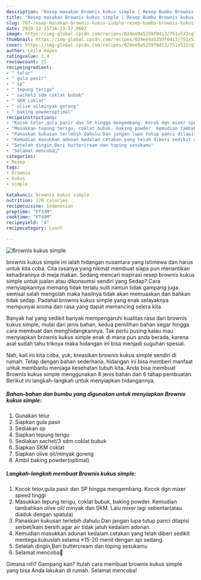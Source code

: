 ```yaml
---
description: "Resep masakan Brownis kukus simple | Resep Bumbu Brownis kukus simple Yang Paling Enak"
title: "Resep masakan Brownis kukus simple | Resep Bumbu Brownis kukus simple Yang Paling Enak"
slug: 707-resep-masakan-brownis-kukus-simple-resep-bumbu-brownis-kukus-simple-yang-paling-enak
date: 2020-12-15T16:13:57.900Z
image: https://img-global.cpcdn.com/recipes/024ee9a5259f0413/751x532cq70/brownis-kukus-simple-foto-resep-utama.jpg
thumbnail: https://img-global.cpcdn.com/recipes/024ee9a5259f0413/751x532cq70/brownis-kukus-simple-foto-resep-utama.jpg
cover: https://img-global.cpcdn.com/recipes/024ee9a5259f0413/751x532cq70/brownis-kukus-simple-foto-resep-utama.jpg
author: Leila Hayes
ratingvalue: 3.4
reviewcount: 15
recipeingredient:
- " telur"
- " gula pasir"
- " sp"
- " tepung terigu"
- " sachet3 sdm coklat bubuk"
- " SKM coklat"
- " olive oilminyak goreng"
- " baking powderoptimal"
recipeinstructions:
- "Kocok telor,gula pasir dan SP hingga mengembang. Kocok dgn mixer speed tinggi"
- "Masukkan tepung terigu, coklat bubuk, baking powder. Kemudian tambahkan olive oil/ minyak dan SKM. Lalu mixer lagi sebentar(atau diaduk dengan spatula)"
- "Panaskan kukusan terlebih dahulu.Dan jangan lupa tutup panci dilapisi serbet/kain bersih.agar air tidak jatuh kedalam adonan."
- "Kemudian masukkan adonan kedalam cetakan yang telah diberi sedikit mentega.kukuslah selama ±15-20 menit dengan api sedang."
- "Setelah dingin,Beri buttercream dan toping sesukamu"
- "Selamat mencoba🤗"
categories:
- Resep
tags:
- brownis
- kukus
- simple

katakunci: brownis kukus simple 
nutrition: 128 calories
recipecuisine: Indonesian
preptime: "PT33M"
cooktime: "PT49M"
recipeyield: "4"
recipecategory: Lunch

---
```



![Brownis kukus simple](https://img-global.cpcdn.com/recipes/024ee9a5259f0413/751x532cq70/brownis-kukus-simple-foto-resep-utama.jpg)


brownis kukus simple ini ialah hidangan nusantara yang istimewa dan harus untuk kita coba. Cita rasanya yang nikmat membuat siapa pun menantikan kehadirannya di meja makan.
Sedang mencari inspirasi resep brownis kukus simple untuk jualan atau dikonsumsi sendiri yang Sedap? Cara menyiapkannya memang tidak terlalu sulit namun tidak gampang juga. semisal salah mengolah maka hasilnya tidak akan memuaskan dan bahkan tidak sedap. Padahal brownis kukus simple yang enak selayaknya mempunyai aroma dan rasa yang dapat memancing selera kita.



Banyak hal yang sedikit banyak mempengaruhi kualitas rasa dari brownis kukus simple, mulai dari jenis bahan, kedua pemilihan bahan segar hingga cara membuat dan menghidangkannya. Tak perlu pusing kalau mau menyiapkan brownis kukus simple enak di mana pun anda berada, karena asal sudah tahu triknya maka hidangan ini bisa menjadi suguhan spesial.


Nah, kali ini kita coba, yuk, kreasikan brownis kukus simple sendiri di rumah. Tetap dengan bahan sederhana, hidangan ini bisa memberi manfaat untuk membantu menjaga kesehatan tubuh kita. Anda bisa membuat Brownis kukus simple menggunakan 8 jenis bahan dan 6 tahap pembuatan. Berikut ini langkah-langkah untuk menyiapkan hidangannya.

<!--inarticleads1-->

##### Bahan-bahan dan bumbu yang digunakan untuk menyiapkan Brownis kukus simple:

1. Gunakan  telur
1. Siapkan  gula pasir
1. Sediakan  sp
1. Siapkan  tepung terigu
1. Sediakan  sachet/3 sdm coklat bubuk
1. Siapkan  SKM coklat
1. Siapkan  olive oil/minyak goreng
1. Ambil  baking powder(optimal)




<!--inarticleads2-->

##### Langkah-langkah membuat Brownis kukus simple:

1. Kocok telor,gula pasir dan SP hingga mengembang. Kocok dgn mixer speed tinggi
1. Masukkan tepung terigu, coklat bubuk, baking powder. Kemudian tambahkan olive oil/ minyak dan SKM. Lalu mixer lagi sebentar(atau diaduk dengan spatula)
1. Panaskan kukusan terlebih dahulu.Dan jangan lupa tutup panci dilapisi serbet/kain bersih.agar air tidak jatuh kedalam adonan.
1. Kemudian masukkan adonan kedalam cetakan yang telah diberi sedikit mentega.kukuslah selama ±15-20 menit dengan api sedang.
1. Setelah dingin,Beri buttercream dan toping sesukamu
1. Selamat mencoba🤗




Gimana nih? Gampang kan? Itulah cara membuat brownis kukus simple yang bisa Anda lakukan di rumah. Selamat mencoba!
